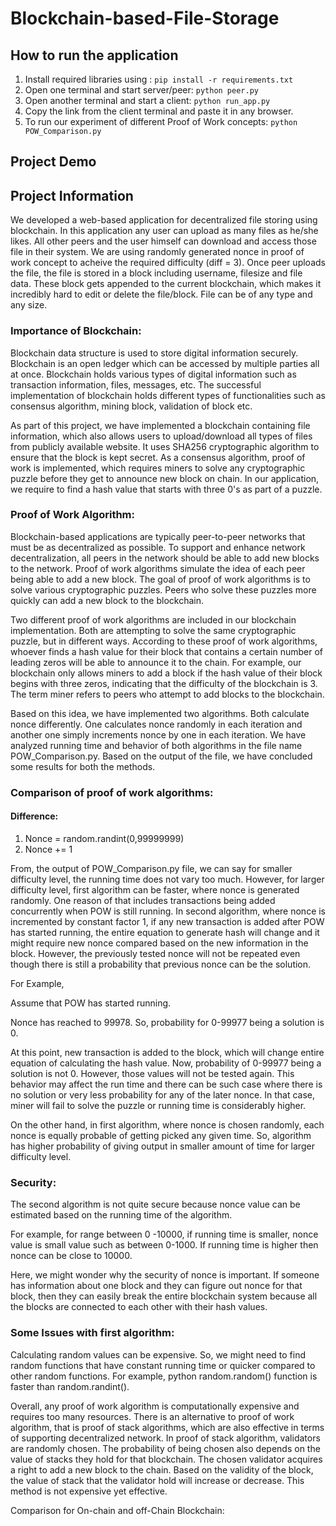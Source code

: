 <h1>Blockchain-based-File-Storage</h1>

<h2>How to run the application</h2>

1. Install required libraries using :
   `pip install -r requirements.txt`
2. Open one terminal and start server/peer:
   `python peer.py`
3. Open another terminal and start a client:
   `python run_app.py`
4. Copy the link from the client terminal and paste it in any browser.
5. To run our experiment of different Proof of Work concepts:
   `python POW_Comparison.py`

<h2> Project Demo </h2>

<h2> Project Information </h2>
We developed a web-based application for decentralized file storing using blockchain. In this application any user can upload as many files as he/she likes. All other peers and the user himself can download and access those file in their system. 
We are using randomly generated nonce in proof of work concept to acheive the required difficulty (diff = 3). Once peer uploads the file, the file is stored in a block including username, filesize and file data. These block gets appended to the current blockchain, which makes it incredibly hard to edit or delete the file/block. File can be of any type and any size.

<h3>Importance of Blockchain:</h3>

Blockchain data structure is used to store digital information securely. Blockchain is an open ledger which can be accessed by multiple parties all at once. Blockchain holds various types of digital information such as transaction information, files, messages, etc. The successful implementation of blockchain holds different types of functionalities such as consensus algorithm, mining block, validation of block etc.

As part of this project, we have implemented a blockchain containing file information, which also allows users to upload/download all types of files from publicly available website. It uses SHA256 cryptographic algorithm to ensure that the block is kept secret. As a consensus algorithm, proof of work is implemented, which requires miners to solve any cryptographic puzzle before they get to announce new block on chain. In our application, we require to find a hash value that starts with three 0's as part of a puzzle.

<h3>Proof of Work Algorithm:</h3>

Blockchain-based applications are typically peer-to-peer networks that must be as decentralized as possible. To support and enhance network decentralization, all peers in the network should be able to add new blocks to the network. Proof of work algorithms simulate the idea of each peer being able to add a new block. The goal of proof of work algorithms is to solve various cryptographic puzzles. Peers who solve these puzzles more quickly can add a new block to the blockchain.

Two different proof of work algorithms are included in our blockchain implementation. Both are attempting to solve the same cryptographic puzzle, but in different ways. According to these proof of work algorithms, whoever finds a hash value for their block that contains a certain number of leading zeros will be able to announce it to the chain. For example, our blockchain only allows miners to add a block if the hash value of their block begins with three zeros, indicating that the difficulty of the blockchain is 3. The term miner refers to peers who attempt to add blocks to the blockchain.

Based on this idea, we have implemented two algorithms. Both calculate nonce differently. One calculates nonce randomly in each iteration and another one simply increments nonce by one in each iteration. We have analyzed running time and behavior of both algorithms in the file name POW_Comparison.py. Based on the output of the file, we have concluded some results for both the methods.

<h3>Comparison of proof of work algorithms:</h3>

<h4>Difference:</h4>

1. Nonce = random.randint(0,99999999)
2. Nonce += 1

From, the output of POW_Comparison.py file, we can say for smaller difficulty level, the running time does not vary too much. However, for larger difficulty level, first algorithm can be faster, where nonce is generated randomly. One reason of that includes transactions being added concurrently when POW is still running. In second algorithm, where nonce is incremented by constant factor 1, if any new transaction is added after POW has started running, the entire equation to generate hash will change and it might require new nonce compared based on the new information in the block. However, the previously tested nonce will not be repeated even though there is still a probability that previous nonce can be the solution.

For Example,

Assume that POW has started running.

Nonce has reached to 99978. So, probability for 0-99977 being a solution is 0.

At this point, new transaction is added to the block, which will change entire equation of calculating the hash value. Now, probability of 0-99977 being a solution is not 0. However, those values will not be tested again. This behavior may affect the run time and there can be such case where there is no solution or very less probability for any of the later nonce. In that case, miner will fail to solve the puzzle or running time is considerably higher.

On the other hand, in first algorithm, where nonce is chosen randomly, each nonce is equally probable of getting picked any given time. So, algorithm has higher probability of giving output in smaller amount of time for larger difficulty level.

<h3>Security:</h3>

The second algorithm is not quite secure because nonce value can be estimated based on the running time of the algorithm.

For example, for range between 0 -10000, if running time is smaller, nonce value is small value such as between 0-1000. If running time is higher then nonce can be close to 10000.

Here, we might wonder why the security of nonce is important. If someone has information about one block and they can figure out nonce for that block, then they can easily break the entire blockchain system because all the blocks are connected to each other with their hash values.

<h3>Some Issues with first algorithm:</h3>

Calculating random values can be expensive. So, we might need to find random functions that have constant running time or quicker compared to other random functions. For example, python random.random() function is faster than random.randint().

Overall, any proof of work algorithm is computationally expensive and requires too many resources. There is an alternative to proof of work algorithm, that is proof of stack algorithms, which are also effective in terms of supporting decentralized network. In proof of stack algorithm, validators are randomly chosen. The probability of being chosen also depends on the value of stacks they hold for that blockchain. The chosen validator acquires a right to add a new block to the chain. Based on the validity of the block, the value of stack that the validator hold will increase or decrease. This method is not expensive yet effective.

Comparison for On-chain and off-Chain Blockchain:

```

```
